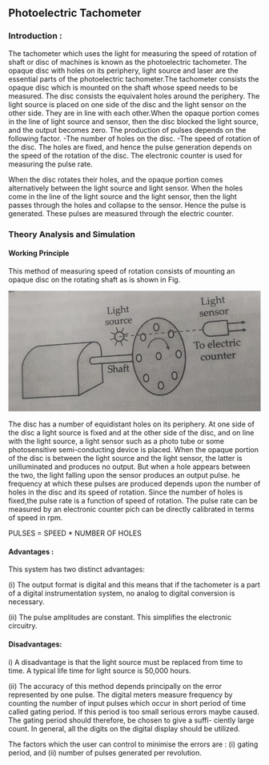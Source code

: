 ## Photoelectric Tachometer
### Introduction :

The tachometer which uses the light for measuring the speed of rotation of shaft or disc of machines is known as the photoelectric tachometer. The opaque disc with holes on its periphery, light source and laser are the essential parts of the photoelectric tachometer.The tachometer consists the opaque disc which is mounted on the shaft whose speed needs to be measured. The disc consists the equivalent holes around the periphery. The light source is placed on one side of the disc and the light sensor on the other side. They are in line with each other.When the opaque portion comes in the line of light source and sensor, then the disc blocked the light source, and the output becomes zero. The production of pulses depends on the following factor.
-The number of holes on the disc.
-The speed of rotation of the disc.
The holes are fixed, and hence the pulse generation depends on the speed of the rotation of the disc. The electronic counter is used for measuring the pulse rate.

When the disc rotates their holes, and the opaque portion comes alternatively between the light source and light sensor. When the holes come in the line of the light source and the light sensor, then the light passes through the holes and collapse to the sensor. Hence the pulse is generated. These pulses are measured through the electric counter.

### Theory Analysis and Simulation
#### Working Principle
This method of measuring speed of rotation consists of mounting an opaque disc on the rotating shaft as is shown in Fig.

![*Turbine_constr2*](images/PhotoTachometer.png)

The disc has a number of equidistant holes on its periphery. At one side of the disc a light source is fixed and at the other side of the disc, and on line with the light source, a light sensor such as a photo tube or some photosensitive semi-conducting device is placed. When the opaque portion of the disc is between the light source and the light sensor, the latter is unilluminated and produces no output. But when a hole appears between the two, the light falling upon the sensor produces an output pulse.
he frequency at which these pulses are produced depends upon the number of holes in the disc and its speed of rotation. Since the number of holes is fixed,the pulse rate is a function of speed of rotation. The pulse rate can be measured by an electronic counter pich can be directly calibrated in terms of speed in rpm.

PULSES = SPEED * NUMBER OF HOLES


#### Advantages :

This system has two distinct advantages:

(i) The output format is digital and this means that if the tachometer is a part of a digital instrumentation system, no analog to digital conversion is necessary.

(ii) The pulse amplitudes are constant. This simplifies the electronic circuitry.

#### Disadvantages:

i) A disadvantage is that the light source must be replaced from time to time. A typical life time for light source is 50,000 hours.

(ii) The accuracy of this method depends principally on the error represented by one pulse. The digital meters measure frequency by counting the number of input pulses which occur in short period of time called gating period. If this period is too small serious errors maybe caused. The gating period should therefore, be chosen to give a suffi- ciently large count. In general, all the digits on the digital display should be utilized.

The factors which the user can control to minimise the errors are :
(i) gating period, and
(ii) number of pulses generated per revolution.
















  